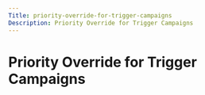 ```yaml
---
Title: priority-override-for-trigger-campaigns
Description: Priority Override for Trigger Campaigns
---
```


# Priority Override for Trigger Campaigns

